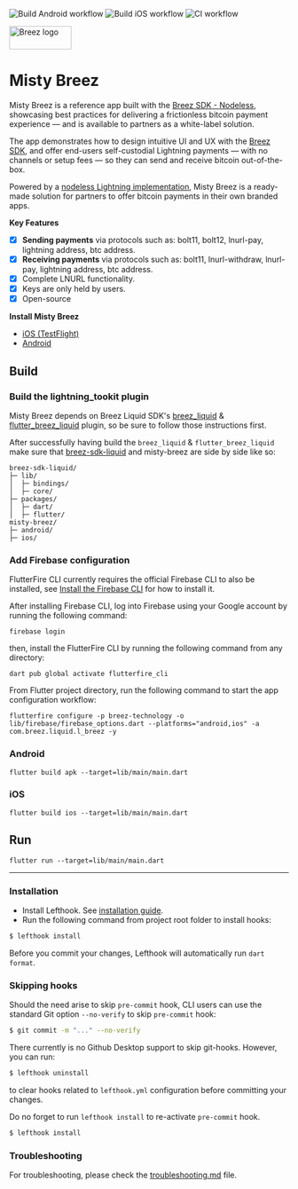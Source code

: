 ![Build Android workflow](https://github.com/breez/misty-breez/actions/workflows/build-android.yml/badge.svg)
![Build iOS workflow](https://github.com/breez/misty-breez/actions/workflows/build-ios.yml/badge.svg)
![CI workflow](https://github.com/breez/misty-breez/actions/workflows/CI.yml/badge.svg)

<img align="center" width="112" height="42" title="Breez logo"
src="./assets/images/liquid-logo-color.svg">

# Misty Breez

Misty Breez is a reference app built with the [Breez SDK - Nodeless](https://sdk-doc-liquid.breez.technology/), showcasing best practices for delivering a frictionless bitcoin payment experience — and is available to partners as a white-label solution.

The app demonstrates how to design intuitive UI and UX with the [Breez SDK](https://sdk-doc-liquid.breez.technology/), and offer end-users self-custodial Lightning payments — with no channels or setup fees — so they can send and receive bitcoin out-of-the-box.

Powered by a [nodeless Lightning implementation](https://sdk-doc-liquid.breez.technology/), Misty Breez is a ready-made solution for partners to offer bitcoin payments in their own branded apps.

**Key Features**

- [x] **Sending payments** via protocols such as: bolt11, bolt12, lnurl-pay, lightning address, btc address.
- [x] **Receiving payments** via protocols such as: bolt11, lnurl-withdraw, lnurl-pay, lightning address, btc address.
- [x] Complete LNURL functionality.
- [x] Keys are only held by users.
- [x] Open-source

**Install Misty Breez**

* [iOS (TestFlight)](https://testflight.apple.com/join/z8ZN1V6c)
* [Android](https://github.com/breez/misty-breez/releases/tag/v0.1.0-alpha)


## Build

### Build the lightning_tookit plugin

Misty Breez depends on Breez Liquid SDK's [breez_liquid](https://github.com/breez/breez-sdk-liquid/tree/main/packages/dart) & [flutter_breez_liquid](https://github.com/breez/breez-sdk-liquid/tree/main/packages/flutter) plugin,
so be sure to follow those instructions first.

After successfully having build the `breez_liquid` & `flutter_breez_liquid` make sure that [breez-sdk-liquid](https://github.com/breez/breez-sdk-liquid)
and misty-breez are side by side like so:

```
breez-sdk-liquid/
├─ lib/
│  ├─ bindings/
│  ├─ core/
├─ packages/
│  ├─ dart/
│  ├─ flutter/
misty-breez/
├─ android/
├─ ios/

```

### Add Firebase configuration

FlutterFire CLI currently requires the official Firebase CLI to also be installed, see [Install the Firebase CLI](https://firebase.google.com/docs/cli#install_the_firebase_cli) for how to install it.

After installing Firebase CLI, log into Firebase using your Google account by running the following command:
```
firebase login
```
then, install the FlutterFire CLI by running the following command from any directory:
```
dart pub global activate flutterfire_cli
```

From Flutter project directory, run the following command to start the app configuration workflow:
```
flutterfire configure -p breez-technology -o lib/firebase/firebase_options.dart --platforms="android,ios" -a com.breez.liquid.l_breez -y
```

### Android

```
flutter build apk --target=lib/main/main.dart 
```

### iOS

```
flutter build ios --target=lib/main/main.dart 
```

## Run

```
flutter run --target=lib/main/main.dart 
```

___


### Installation

- Install Lefthook.
  See [installation guide](https://github.com/evilmartians/lefthook/blob/master/docs/install.md).
- Run the following command from project root folder to install hooks:

```sh
$ lefthook install
```

Before you commit your changes, Lefthook will automatically run `dart format`.

### Skipping hooks

Should the need arise to skip `pre-commit` hook, CLI users can use the standard Git option `--no-verify` to skip `pre-commit` hook:

```sh
$ git commit -m "..." --no-verify
```

There currently is no Github Desktop support to skip git-hooks. However, you can run:
```sh
$ lefthook uninstall
```
to clear hooks related to `lefthook.yml` configuration before committing your changes.

Do no forget to run `lefthook install` to re-activate `pre-commit` hook.

```sh
$ lefthook install
```

### Troubleshooting
For troubleshooting, please check the [troubleshooting.md](troubleshooting.md) file.
